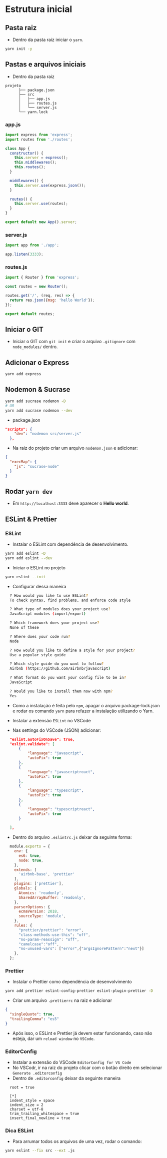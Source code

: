 # Estrutura inicial

## Pasta raiz
- Dentro da pasta raiz iniciar o `yarn`.
```bash
yarn init -y
```

## Pastas e arquivos iniciais
- Dentro da pasta raiz
```
projeto
      ├── package.json
      ├── src
      │   ├── app.js
      │   ├── routes.js
      │   └── server.js
      └── yarn.lock
```

### app.js
```js
import express from 'express';
import routes from './routes';

class App {
  constructor() {
    this.server = express();
    this.middlewares();
    this.routes();
  }

  middlewares() {
    this.server.use(express.json());
  }

  routes() {
    this.server.use(routes);
  }
}

export default new App().server;
```

### server.js
```js
import app from './app';

app.listen(3333);
```

### routes.js
```js
import { Router } from 'express';

const routes = new Router();

routes.get('/', (req, res) => {
  return res.json({msg: 'hello World'});
});

export default routes;
```

## Iniciar o GIT
- Iniciar o GIT com `git init` e criar o arquivo `.gitignore` com `node_modules/` 
dentro.

## Adicionar o Express
```bash
yarn add express
```

## Nodemon & Sucrase

```bash
yarn add sucrase nodemon -D
# OR
yarn add sucrase nodemon --dev
```

- package.json
```json
"scripts": {
    "dev": "nodemon src/server.js"
  },
```

- Na raiz do projeto criar um arquivo `nodemon.json` e adicionar:
```json
{
  "execMap": {
    "js": "sucrase-node"
  }
}
```

## Rodar `yarn dev`
- Em `http://localhost:3333` deve aparecer o **Hello world**.


## ESLint & Prettier

### ESLint
- Instalar o ESLint com dependência de desenvolvimento.
```bash
yarn add eslint -D
yarn add eslint --dev
```

- Iniciar o ESLint no projeto
```bash
yarn eslint --init
```

- Configurar dessa maneira 
```bash 
  ? How would you like to use ESLint? 
  To check syntax, find problems, and enforce code style

  ? What type of modules does your project use? 
  JavaScript modules (import/export)

  ? Which framework does your project use? 
  None of these

  ? Where does your code run? 
  Node

  ? How would you like to define a style for your project? 
  Use a popular style guide

  ? Which style guide do you want to follow? 
  Airbnb (https://github.com/airbnb/javascript)

  ? What format do you want your config file to be in? 
  JavaScript

  ? Would you like to install them now with npm? 
  Yes
```

- Como a instalação é feita pelo `npm`, apagar o arquivo package-lock.json e rodar
 os comando `yarn` para refazer a instalação utilizando o Yarn.

- Instalar a extensão `ESLint` no VSCode

- Nas settings do VSCode (JSON) adicionar:  
```json
  "eslint.autoFixOnSave": true,
  "eslint.validate": [
      {
          "language": "javascript",
          "autoFix": true
      },
      {
          "language": "javascriptreact",
          "autoFix": true
      },
      {
          "language": "typescript",
          "autoFix": true
      },
      {
          "language": "typescriptreact",
          "autoFix": true
      }
      
  ],
```

- Dentro do arquivo `.eslintrc.js` deixar da seguinte forma:  
```js
  module.exports = {
    env: {
      es6: true,
      node: true,
    },
    extends: [
      'airbnb-base', 'prettier'
    ],
    plugins: ['prettier'],
    globals: {
      Atomics: 'readonly',
      SharedArrayBuffer: 'readonly',
    },
    parserOptions: {
      ecmaVersion: 2018,
      sourceType: 'module',
    },
    rules: {
      "prettier/prettier": "error",
      "class-methods-use-this": "off",
      "no-param-reassign": "off",
      "camelcase":"off",
      "no-unused-vars": ["error",{"argsIgnorePattern":"next"}]
    },
  };
```

### Prettier

- Instalar o Prettier como dependência de desenvolvimento
```bash
yarn add prettier eslint-config-prettier eslint-plugin-prettier -D
```

- Criar um arquivo `.prettierrc` na raiz e adicionar
```json
{
  "singleQuote": true,
  "trailingComma": "es5"
}
```

- Após isso, o ESLint e Prettier já devem estar funcionando, caso não esteja, dar
 um `reload window` no `VSCode`.  

### EditorConfig
- Instalar a extensão do VSCode `EditorConfig for VS Code`
- No VSCodr, ir na raiz do projeto clicar com o botão direito em selecionar 
`Generate .editorconfig`
- Dentro de `.editorconfig` deixar da seguinte maneira
```
  root = true

  [*]
  indent_style = space
  indent_size = 2
  charset = utf-8
  trim_trailing_whitespace = true
  insert_final_newline = true
```

### Dica ESLint
- Para arrumar todos os arquivos de uma vez, rodar o comando:
```bash
yarn eslint --fix src --ext .js
```

